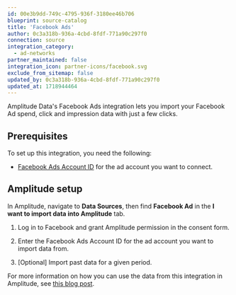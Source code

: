 ```yaml
---
id: 00e3b9dd-749c-4795-936f-3180ee46b706
blueprint: source-catalog
title: 'Facebook Ads'
author: 0c3a318b-936a-4cbd-8fdf-771a90c297f0
connection: source
integration_category:
  - ad-networks
partner_maintained: false
integration_icon: partner-icons/facebook.svg
exclude_from_sitemap: false
updated_by: 0c3a318b-936a-4cbd-8fdf-771a90c297f0
updated_at: 1718944464
---
```

Amplitude Data's Facebook Ads integration lets you import your Facebook Ad spend, click and impression data with just a few clicks.

## Prerequisites

To set up this integration, you need the following:

- [Facebook Ads Account ID](https://www.facebook.com/business/help/1492627900875762) for the ad account you want to connect.

## Amplitude setup

In Amplitude, navigate to **Data Sources**, then find **Facebook Ad** in the **I want to import data into Amplitude** tab.

1. Log in to Facebook and grant Amplitude permission in the consent form.

2. Enter the Facebook Ads Account ID for the ad account you want to import data from.

3. [Optional] Import past data for a given period.


For more information on how you can use the data from this integration in Amplitude, see [this blog post](https://amplitude.com/blog/ad-network-integration).